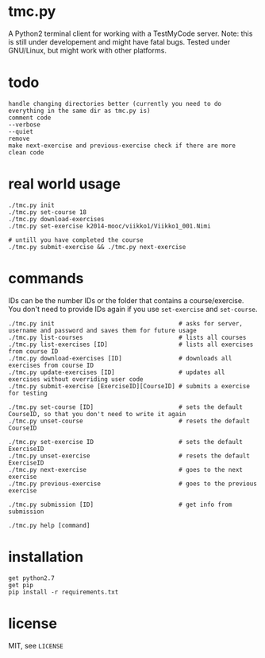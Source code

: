 tmc.py
======

A Python2 terminal client for working with a TestMyCode server.
Note: this is still under developement and might have fatal bugs.
Tested under GNU/Linux, but might work with other platforms.

todo
====

    handle changing directories better (currently you need to do everything in the same dir as tmc.py is)
    comment code
    --verbose
    --quiet
    remove
    make next-exercise and previous-exercise check if there are more
    clean code

real world usage
================

    ./tmc.py init
    ./tmc.py set-course 18
    ./tmc.py download-exercises
    ./tmc.py set-exercise k2014-mooc/viikko1/Viikko1_001.Nimi

    # untill you have completed the course
    ./tmc.py submit-exercise && ./tmc.py next-exercise

commands
========

IDs can be the number IDs or the folder that contains a course/exercise.
You don't need to provide IDs again if you use `set-exercise` and `set-course`.

    ./tmc.py init                                   # asks for server, username and password and saves them for future usage
    ./tmc.py list-courses                           # lists all courses
    ./tmc.py list-exercises [ID]                    # lists all exercises from course ID
    ./tmc.py download-exercises [ID]                # downloads all exercises from course ID
    ./tmc.py update-exercises [ID]                  # updates all exercises without overriding user code
    ./tmc.py submit-exercise [ExerciseID][CourseID] # submits a exercise for testing

    ./tmc.py set-course [ID]                        # sets the default CourseID, so that you don't need to write it again
    ./tmc.py unset-course                           # resets the default CourseID

    ./tmc.py set-exercise ID                        # sets the default ExerciseID
    ./tmc.py unset-exercise                         # resets the default ExerciseID
    ./tmc.py next-exercise                          # goes to the next exercise
    ./tmc.py previous-exercise                      # goes to the previous exercise

    ./tmc.py submission [ID]                        # get info from submission

    ./tmc.py help [command]


installation
============

    get python2.7
    get pip
    pip install -r requirements.txt

license
=======

MIT, see `LICENSE`
